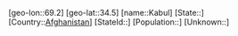 ﻿---
location: [34.5,69.2]
type: City
tags:
- geo/City


SpocWebEntityId: 31244
isDeleted: false
confidential: public

---
[geo-lon::69.2]
[geo-lat::34.5]
[name::Kabul]
[State::]
[Country::[Afghanistan](geo/Continent/Asia/Afghanistan.md)]
[StateId::]
[Population::]
[Unknown::]

